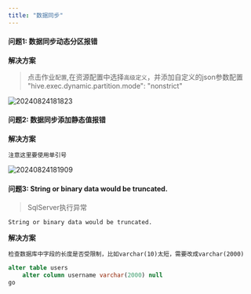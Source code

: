 ```yaml
---
title: "数据同步"
---
```


#### 问题1: 数据同步动态分区报错

**解决方案**

> 点击作业`配置`,在资源配置中选择`高级定义`，并添加自定义的json参数配置
> "hive.exec.dynamic.partition.mode": "nonstrict" 

![20240824181823](https://img.isxcode.com/picgo/20240824181823.png)

#### 问题2: 数据同步添加静态值报错

**解决方案**

```wikitext
注意这里要使用单引号
```

![20240824181909](https://img.isxcode.com/picgo/20240824181909.png)

#### 问题3: String or binary data would be truncated.

> SqlServer执行异常

```log
String or binary data would be truncated.
```

**解决方案**

```wikitext
检查数据库中字段的长度是否受限制，比如varchar(10)太短，需要改成varchar(2000)
```

```sql
alter table users
    alter column username varchar(2000) null
go
```